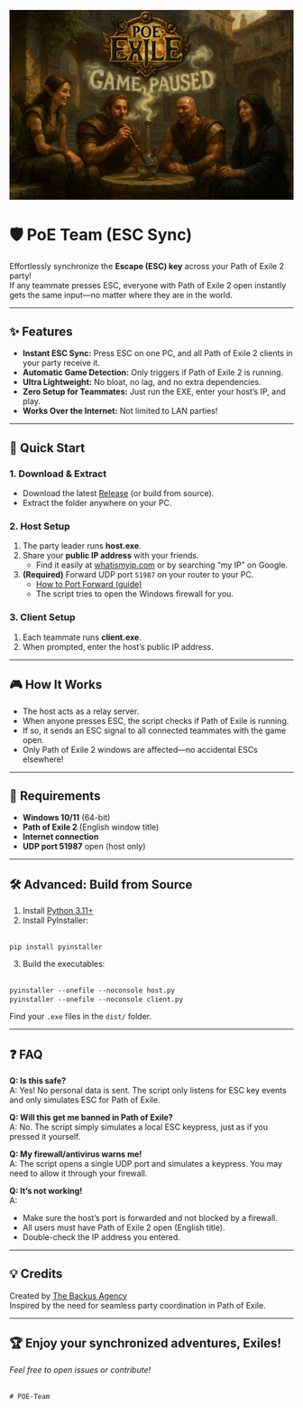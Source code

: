 ![POE‑Team “Game Paused” banner](poe-team-banner.png)

# 🛡️ PoE Team (ESC Sync)

Effortlessly synchronize the **Escape (ESC) key** across your Path of Exile 2 party!  
If any teammate presses ESC, everyone with Path of Exile 2 open instantly gets the same input—no matter where they are in the world.

---

## ✨ Features

- **Instant ESC Sync:** Press ESC on one PC, and all Path of Exile 2 clients in your party receive it.
- **Automatic Game Detection:** Only triggers if Path of Exile 2 is running.
- **Ultra Lightweight:** No bloat, no lag, and no extra dependencies.
- **Zero Setup for Teammates:** Just run the EXE, enter your host’s IP, and play.
- **Works Over the Internet:** Not limited to LAN parties!

---

## 🚀 Quick Start

### 1. Download & Extract

- Download the latest [Release](#) (or build from source).
- Extract the folder anywhere on your PC.

### 2. Host Setup

1. The party leader runs **host.exe**.
2. Share your **public IP address** with your friends.
   - Find it easily at [whatismyip.com](https://www.whatismyip.com/) or by searching “my IP” on Google.
3. **(Required)** Forward UDP port `51987` on your router to your PC.  
   - [How to Port Forward (guide)](https://portforward.com/)
   - The script tries to open the Windows firewall for you.

### 3. Client Setup

1. Each teammate runs **client.exe**.
2. When prompted, enter the host’s public IP address.

---

## 🎮 How It Works

- The host acts as a relay server.
- When anyone presses ESC, the script checks if Path of Exile is running.
- If so, it sends an ESC signal to all connected teammates with the game open.
- Only Path of Exile 2 windows are affected—no accidental ESCs elsewhere!

---

## 📝 Requirements

- **Windows 10/11** (64-bit)
- **Path of Exile 2** (English window title)
- **Internet connection**
- **UDP port 51987** open (host only)

---

## 🛠️ Advanced: Build from Source

1. Install [Python 3.11+](https://www.python.org/downloads/)
2. Install PyInstaller:
```

pip install pyinstaller

```
3. Build the executables:
```

pyinstaller --onefile --noconsole host.py
pyinstaller --onefile --noconsole client.py

```
Find your `.exe` files in the `dist/` folder.

---

## ❓ FAQ

**Q: Is this safe?**  
A: Yes! No personal data is sent. The script only listens for ESC key events and only simulates ESC for Path of Exile.

**Q: Will this get me banned in Path of Exile?**  
A: No. The script simply simulates a local ESC keypress, just as if you pressed it yourself.

**Q: My firewall/antivirus warns me!**  
A: The script opens a single UDP port and simulates a keypress. You may need to allow it through your firewall.

**Q: It’s not working!**  
A:  
- Make sure the host’s port is forwarded and not blocked by a firewall.
- All users must have Path of Exile 2 open (English title).
- Double-check the IP address you entered.

---

## 💡 Credits

Created by [The Backus Agency](https://backus.agency)  
Inspired by the need for seamless party coordination in Path of Exile.

---

## 🏆 Enjoy your synchronized adventures, Exiles!

*Feel free to open issues or contribute!*
```

# POE-Team
